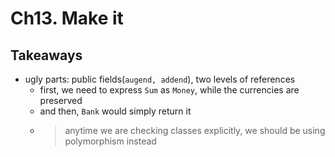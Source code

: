 # Ch13. Make it

## Takeaways
- ugly parts: public fields(`augend, addend`), two levels of references
    - first, we need to express `Sum` as `Money`, while the currencies are preserved
    - and then, `Bank` would simply return it
    - > anytime we are checking classes explicitly, we should be using polymorphism instead
